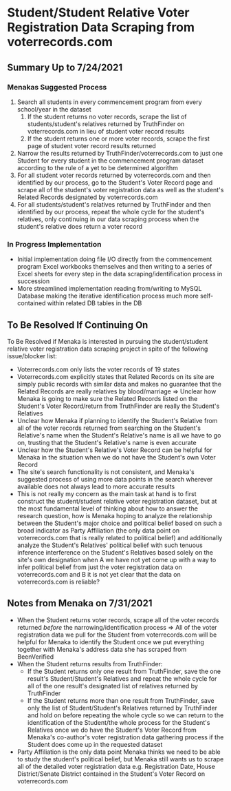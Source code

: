 # Student/Student Relative Voter Registration Data Scraping from voterrecords.com

## Summary Up to 7/24/2021

### Menakas Suggested Process
1. Search all students in every commencement program from every school/year in the dataset
   1. If the student returns no voter records, scrape the list of students/student's relatives returned by TruthFinder on voterrecords.com in lieu of student voter record results
   1. If the student returns one or more voter records, scrape the first page of student voter record results returned
1. Narrow the results returned by TruthFinder/voterrecords.com to just one Student for every student in the commencement program dataset according to the rule of a yet to be determined algorithm
1. For all student voter records returned by voterrecords.com and then identified by our process, go to the Student's Voter Record page and scrape all of the student's voter registration data as well as the student's Related Records designated by voterrecords.com
1. For all students/student's relatives returned by TruthFinder and then identified by our process, repeat the whole cycle for the student's relatives, only continuing in our data scraping process when the student's relative does return a voter record


### In Progress Implementation
* Initial implementation doing file I/O directly from the commencement program Excel workbooks themselves and then writing to a series of Excel sheets for every step in the data scraping/identification process in succession
* More streamlined implementation reading from/writing to MySQL Database making the iterative identification process much more self-contained within related DB tables in the DB


## To Be Resolved If Continuing On

To Be Resolved if Menaka is interested in pursuing the student/student relative voter registration data scraping project in spite of the following issue/blocker list:

* Voterrecords.com only lists the voter records of 19 states
* Voterrecords.com explicitly states that Related Records on its site are simply public records with similar data and makes no guarantee that the Related Records are really relatives by blood/marriage => Unclear how Menaka is going to make sure the Related Records listed on the Student's Voter Record/return from TruthFinder are really the Student's Relatives
* Unclear how Menaka if planning to identify the Student's Relative from all of the voter records returned from searching on the Student's Relative's name when the Student's Relative's name is all we have to go on, trusting that the Student's Relative's name is even accurate
* Unclear how the Student's Relative's Voter Record can be helpful for Menaka in the situation when we do not have the Student's own Voter Record
* The site's search functionality is not consistent, and Menaka's suggested process of using more data points in the search wherever available does not always lead to more accurate results
* This is not really my concern as the main task at hand is to first construct the student/student relative voter registration dataset, but at the most fundamental level of thinking about how to answer the research question, how is Menaka hoping to analyze the relationship between the Student's major choice and political belief based on such a broad indicator as Party Affiliation (the only data point on voterrecords.com that is really related to political belief) and additionally analyze the Student's Relatives' political belief with such tenuous inference interference on the Student's Relatives based solely on the site's own designation when A we have not yet come up with a way to infer political belief from just the voter registration data on voterrecords.com and B it is not yet clear that the data on voterrecords.com is reliable?


## Notes from Menaka on 7/31/2021

* When the Student returns voter records, scrape all of the voter records returned *before* the narrowing/identification process => All of the voter registration data we pull for the Student from voterrecords.com will be helpful for Menaka to identify the Student once we put everything together with Menaka's address data she has scraped from BeenVerified
* When the Student returns results from TruthFinder:
  * If the Student returns only one result from TruthFinder, save the one result's Student/Student's Relatives and repeat the whole cycle for all of the one result's designated list of relatives returned by TruthFinder
  * If the Student returns more than one result from TruthFinder, save only the list of Student/Student's Relatives returned by TruthFinder and hold on before repeating the whole cycle so we can return to the identification of the Student/the whole process for the Student's Relatives once we do have the Student's Voter Record from Menaka's co-author's voter registration data gathering process if the Student does come up in the requested dataset
* Party Affiliation is the only data point Menaka thinks we need to be able to study the student's political belief, but Menaka still wants us to scrape all of the detailed voter registration data e.g. Registration Date, House District/Senate District contained in the Student's Voter Record on voterrecords.com
